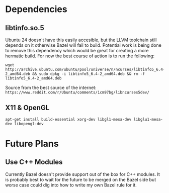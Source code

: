 # Dependencies
## libtinfo.so.5
Ubuntu 24 doesn't have this easily accesible, but the LLVM toolchain still depends on it otherwise Bazel will fail to build. Potential work is being done to remove this dependency which would be great for creating a more hermatic build.
For now the best course of action is to run the following:
```
wget http://archive.ubuntu.com/ubuntu/pool/universe/n/ncurses/libtinfo5_6.4-2_amd64.deb && sudo dpkg -i libtinfo5_6.4-2_amd64.deb && rm -f libtinfo5_6.4-2_amd64.deb
```
Source from the best source of the internet: `https://www.reddit.com/r/Ubuntu/comments/1cm97bg/libncurses5dev/`

## X11 & OpenGL
```
apt-get install build-essential xorg-dev libgl1-mesa-dev libglu1-mesa-dev libopengl-dev
```

# Future Plans
## Use C++ Modules
Currently Bazel doesn't provide support out of the box for C++ modules. It is probably best to wait for the future to be merged on the Bazel side but worse case could dig into how to write my own Bazel rule for it.

